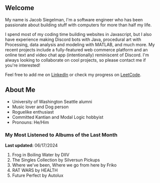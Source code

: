 
## Welcome
My name is Jacob Siegelman, I'm a software engineer who has been passionate about building stuff with computers for more than half my life.

I spend most of my coding time building websites in Javascript, but I also have experience making Discord bots with Java, procedural art with Processing, data analysis and modeling with MATLAB, and much more. My recent projects include a fully-featured web commerce platform and an online text and video chat app (intentionally) reminiscent of Discord. I'm always looking to collaborate on cool projects, so please contact me if you're interested!

Feel free to add me on [LinkedIn](https://www.linkedin.com/in/jacob-siegelman/) or check my progress on [LeetCode](https://leetcode.com/jsiegelman/).

## About Me
- University of Washington Seattle alumni
- Music lover and Dog person
- Roguelike enthusiast
- Committed Kantian and Modal Logic hobbyist
- Pronouns: He/Him

### My Most Listened to Albums of the Last Month
**Last updated:** 06/17/2024 <!-- lfm -->   
1. <!-- lfm -->Frog in Boiling Water by DIIV  
2. <!-- lfm -->The Singles Collection by Silversun Pickups  
3. <!-- lfm -->Where we've been, Where we go from here by Friko  
4. <!-- lfm -->RAT WARS by HEALTH  
5. <!-- lfm -->Future Perfect by Autolux  
